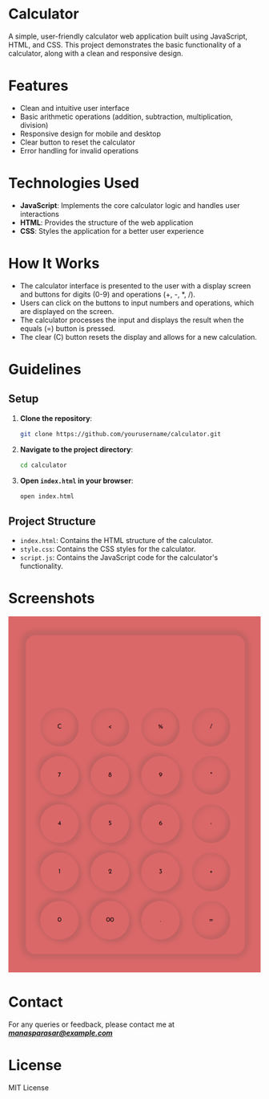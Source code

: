 # Calculator

A simple, user-friendly calculator web application built using JavaScript, HTML, and CSS. This project demonstrates the basic functionality of a calculator, along with a clean and responsive design.

# Features
* Clean and intuitive user interface
* Basic arithmetic operations (addition, subtraction, multiplication, division)
* Responsive design for mobile and desktop
* Clear button to reset the calculator
* Error handling for invalid operations

# Technologies Used
* **JavaScript**: Implements the core calculator logic and handles user interactions
* **HTML**: Provides the structure of the web application
* **CSS**: Styles the application for a better user experience

# How It Works
* The calculator interface is presented to the user with a display screen and buttons for digits (0-9) and operations (+, -, *, /).
* Users can click on the buttons to input numbers and operations, which are displayed on the screen.
* The calculator processes the input and displays the result when the equals (=) button is pressed.
* The clear (C) button resets the display and allows for a new calculation.

# Guidelines
## Setup
1. **Clone the repository**:
    ```bash
    git clone https://github.com/yourusername/calculator.git
    ```
2. **Navigate to the project directory**:
    ```bash
    cd calculator
    ```
3. **Open `index.html` in your browser**:
    ```bash
    open index.html
    ```

## Project Structure
* `index.html`: Contains the HTML structure of the calculator.
* `style.css`: Contains the CSS styles for the calculator.
* `script.js`: Contains the JavaScript code for the calculator's functionality.

# Screenshots
![Calculator Interface](./assets/calulator_screenshot.png "Calculator Interface")

# Contact
For any queries or feedback, please contact me at ***manasparasar@example.com***

# License
MIT License

